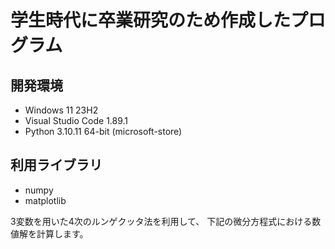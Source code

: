 # 学生時代に卒業研究のため作成したプログラム

## 開発環境
- Windows 11 23H2
- Visual Studio Code 1.89.1
- Python 3.10.11 64-bit (microsoft-store)

## 利用ライブラリ
- numpy
- matplotlib

3変数を用いた4次のルンゲクッタ法を利用して、
下記の微分方程式における数値解を計算します。

